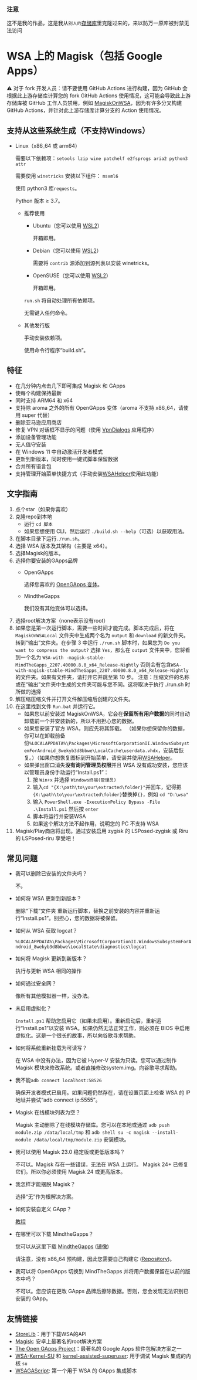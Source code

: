 ### 注意

这不是我的作品，这是我从`别人的`[存储库](https://github.com/LSPosed/MagiskOnWSALocal)里克隆过来的，来以防万一原库被封禁无法访问

# WSA 上的 Magisk（包括 Google Apps）

:warning: 对于 fork 开发人员：请不要使用 GitHub Actions 进行构建，因为 GitHub 会根据此上游存储库计算您的 fork GitHub Actions 使用情况，这可能会导致此上游存储库被 GitHub 工作人员禁用，例如 [MagiskOnWSA](https://github.com/LSPosed/MagiskOnWSA)，因为有许多分叉构建 GitHub Actions，并针对此上游存储库计算分支的 Action 使用情况。

## 支持从这些系统生成（不支持Windows）

- Linux（x86_64 或 arm64）

    需要以下依赖项：`setools lzip wine patchelf e2fsprogs aria2 python3 attr`

    需要使用 `winetricks` 安装以下组件： `msxml6`

    使用 python3 库`requests`。

    Python 版本 ≥ 3.7。
  - 推荐使用
    - Ubuntu（您可以使用 [WSL2](https://apps.microsoft.com/store/search?publisher=Canonical%20Group%20Limited)）

        开箱即用。
        
    - Debian（您可以使用 [WSL2](https://apps.microsoft.com/store/detail/debian/9MSVKQC78PK6)）

        需要将 `contrib` 源添加到源列表以安装 winetricks。

    - OpenSUSE（您可以使用 [WSL2](https://apps.microsoft.com/store/search?publisher=SUSE)）

        开箱即用。

    `run.sh` 将自动处理所有依赖项。

    无需键入任何命令。
    
  - 其他发行版

    手动安装依赖项。

    使用命令行程序“build.sh”。

## 特征

- 在几分钟内点击几下即可集成 Magisk 和 GApps
- 使每个构建保持最新
- 同时支持 ARM64 和 x64
- 支持除 aroma 之外的所有 OpenGApps 变体（aroma 不支持 x86_64，请使用 super 代替）
- 删除亚马逊应用商店
- 修复 VPN 对话框不显示的问题（使用 [VpnDialogs](https://github.com/LSPosed/VpnDialogs) 应用程序）
- 添加设备管理功能
- 无人值守安装
- 在 Windows 11 中自动激活开发者模式
- 更新到新版本，同时使用一键式脚本保留数据
- 合并所有语言包
- 支持管理开始菜单快捷方式（手动安装[WSAHelper](https://github.com/LSPosed/WSAHelper/releases/latest)使用此功能）

## 文字指南

1. 点个star（如果你喜欢）
1. 克隆repo到本地
   - 运行 `cd 脚本`
   - 如果您想使用 CLI，然后运行 `./build.sh --help`（可选）以获取用法。
2. 在脚本目录下运行`./run.sh`。
3. 选择 WSA 版本及其架构（主要是 x64）。
4. 选择Magisk的版本。
5. 选择你要安装的GApps品牌
   - OpenGApps

        选择您喜欢的 [OpenGApps 变体](https://github.com/opengapps/opengapps/wiki#variants)。
   - MindtheGapps

       我们没有其他变体可以选择。
1. 选择root解决方案（none表示没有root）
1. 如果您是第一次运行脚本，需要一些时间才能完成。脚本完成后，将在 `MagiskOnWSALocal` 文件夹中生成两个名为 `output` 和 `download` 的新文件夹。转到“输出”文件夹。在步骤 3 中运行 `./run.sh` 脚本时，如果您为 `Do you want to compress the output?` 选择 `Yes`，那么在 `output` 文件夹中，您将看到一个名为 `WSA-with -magisk-stable-MindTheGapps_2207.40000.8.0_x64_Release-Nightly` 否则会有包含`WSA-with-magisk-stable-MindTheGapps_2207.40000.8.0_x64_Release-Nightly` 的文件夹。如果有文件夹，请打开它并跳至第 10 步。 
注意：压缩文件的名称或在“输出”文件夹中生成的文件夹可能与您不同。这将取决于执行 ./run.sh 时所做的选择
1. 解压缩压缩文件并打开文件解压缩后创建的文件夹。
1. 在这里找到文件 `Run.bat` 并运行它。
    - 如果您以前安装过 MagiskOnWSA，它会在**保留所有用户数据**的同时自动卸载前一个并安装新的，所以不用担心您的数据。
    - 如果您安装了官方 WSA，则应先将其卸载。 （如果你想保留你的数据，你可以在卸载前备份`%LOCALAPPDATA%\Packages\MicrosoftCorporationII.WindowsSubsystemForAndroid_8wekyb3d8bbwe\LocalCache\userdata.vhdx`，安装后恢复。）（如果你想恢复图标到开始菜单，请安装并使用[WSAHelper](https://github.com/LSPosed/WSAHelper/releases/latest)。
    - 如果弹出窗口消失**没有询问管理员权限**并且 WSA 没有成功安装，您应该以管理员身份手动运行“Install.ps1”：
        1. 按 `Win+x` 并选择 `Windows终端(管理员)`
        2. 输入`cd "{X:\path\to\your\extracted\folder}"`并回车，记得把`{X:\path\to\your\extracted\folder}`替换掉`{}`，例如 `cd "D:\wsa"`
        3. 输入 `PowerShell.exe -ExecutionPolicy Bypass -File .\Install.ps1` 然后按 `enter`
        4. 脚本将运行并安装WSA
        5. 如果这个解决方法不起作用，说明您的 PC 不支持 WSA
1. Magisk/Play商店将出现。通过安装启用 zygisk 的 LSPosed-zygisk 或 Riru 的 LSPosed-riru 享受吧！

## 常见问题

- 我可以删除已安装的文件夹吗？

    不。
- 如何将 WSA 更新到新版本？

    删除“下载”文件夹
    重新运行脚本，替换之前安装的内容并重新运行“Install.ps1”。别担心，您的数据将被保留。
- 如何从 WSA 获取 logcat？

    `%LOCALAPPDATA%\Packages\MicrosoftCorporationII.WindowsSubsystemForAndroid_8wekyb3d8bbwe\LocalState\diagnostics\logcat`
- 如何将 Magisk 更新到新版本？

    执行与更新 WSA 相同的操作
- 如何通过安全网？

    像所有其他模拟器一样，没办法。
- 未启用虚拟化？

    `Install.ps1` 帮助您启用它（如果未启用）。重新启动后，重新运行“Install.ps1”以安装 WSA。如果仍然无法正常工作，则必须在 BIOS 中启用虚拟化。这是一个很长的故事，所以向谷歌寻求帮助。
- 如何将系统重新挂载为可读写？

    在 WSA 中没有办法，因为它被 Hyper-V 安装为只读。您可以通过制作 Magisk 模块来修改系统。或者直接修改system.img。向谷歌寻求帮助。
- 我不能`adb connect localhost:58526`

    确保开发者模式已启用。如果问题仍然存在，请在设置页面上检查 WSA 的 IP 地址并尝试“adb connect ip:5555”。
- Magisk 在线模块列表为空？

    Magisk 主动删除了在线模块存储库。您可以在本地或通过 `adb push module.zip /data/local/tmp` 和 `adb shell su -c magisk --install-module /data/local/tmp/module.zip` 安装模块。
- 我可以使用 Magisk 23.0 稳定版或更低版本吗？

    不可以。Magisk 存在一些错误，无法在 WSA 上运行。 Magisk 24+ 已修复它们。所以你必须使用 Magisk 24 或更高版本。
- 我怎样才能摆脱 Magisk？

    选择“无”作为根解决方案。
- 如何安装自定义 GApp？

    [教程](./Custom-GApps.md)
- 在哪里可以下载 MindtheGapps？

    您可以从这里下载 [MindtheGapps](https://androidfilehost.com/?w=files&flid=322935) ([镜像](http://downloads.codefi.re/jdcteam/javelinanddart/gapps))

    请注意，没有 x86_64 预构建，因此您需要自己构建它 ([Repository](https://gitlab.com/MindTheGapps/vendor_gapps))。
- 我可以将 OpenGApps 切换到 MindTheGapps 并将用户数据保留在以前的版本中吗？

    不可以。您应该在更改 GApps 品牌后擦除数据。否则，您会发现无法识别已安装的 GApp。

## 友情链接

- [StoreLib](https://github.com/StoreDev/StoreLib)：用于下载WSA的API
- [Magisk](https://github.com/topjohnwu/Magisk): 安卓上最著名的root解决方案
- [The Open GApps Project](https://opengapps.org)：最著名的 Google Apps 软件包解决方案之一
- [WSA-Kernel-SU](https://github.com/LSPosed/WSA-Kernel-SU) 和 [kernel-assisted-superuser](https://git.zx2c4.com/kernel-assisted-superuser/ ): 用于调试 Magisk 集成的内核 `su`
- [WSAGAScript](https://github.com/ADeltaX/WSAGAScript): 第一个用于 WSA 的 GApps 集成脚本
